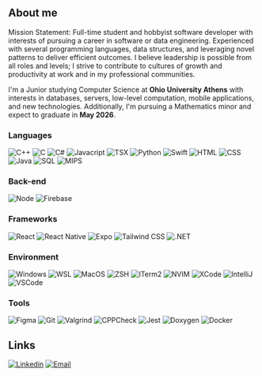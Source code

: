 ## About me

Mission Statement: Full-time student and hobbyist software developer with interests of pursuing a career in software or data engineering. Experienced with several programming languages, data structures, and leveraging novel patterns to deliver efficient outcomes. I believe leadership is possible from all roles and levels; I strive to contribute to cultures of growth and productivity at work and in my professional communities.

I'm a Junior studying Computer Science at **Ohio University Athens** with interests in databases, servers, low-level computation, mobile applications, and new technologies. Additionally, I'm pursuing a Mathematics minor and expect to graduate in **May 2026**.

### Languages

![C++](https://img.shields.io/badge/C++-blue?style=for-the-badge&logo=cplusplus&logoColor=white)
![C](https://img.shields.io/badge/C-blue?style=for-the-badge&logo=c&logoColor=white)
![C#](https://img.shields.io/badge/C_sharp-blue?style=for-the-badge&logo=csharp&logoColor=white)
![Javacript](https://img.shields.io/badge/Javascript-black?style=for-the-badge&logo=Javascript&logoColor=gold)
![TSX](https://img.shields.io/badge/Typescript-3178C6?style=for-the-badge&logo=Typescript&logoColor=white)
![Python](https://img.shields.io/badge/Python-white?style=for-the-badge&logo=Python&logoColor=yellow)
![Swift](https://img.shields.io/badge/Swift-FF6600?style=for-the-badge&logo=Swift&logoColor=white)
![HTML](https://img.shields.io/badge/HTML-E34F26?style=for-the-badge&logo=html5&logoColor=white)
![CSS](https://img.shields.io/badge/CSS-1572B6?style=for-the-badge&logo=css3&logoColor=white)
![Java](https://img.shields.io/badge/Java-E34F26?style=for-the-badge&logo=java&logoColor=white)
![SQL](https://img.shields.io/badge/SQL-blue?style=for-the-badge&logo=sql&logoColor=white)
![MIPS](https://img.shields.io/badge/mips-E34F26?style=for-the-badge&logo=mips&logoColor=white)

### Back-end

![Node](https://img.shields.io/badge/Node.js-black?style=for-the-badge&logo=Node.js&logoColor=green)
![Firebase](https://img.shields.io/badge/Firebase-white?style=for-the-badge&logo=Firebase&logoColor=orange)

### Frameworks

![React](https://img.shields.io/badge/React-black?style=for-the-badge&logo=React&logoColor=blue)
![React Native](https://img.shields.io/badge/React_Native-black?style=for-the-badge&logo=React&logoColor=blue)
![Expo](https://img.shields.io/badge/expo_go-black?style=for-the-badge&logo=expo&logoColor=white)
![Tailwind CSS](https://img.shields.io/badge/Tailwind_CSS-blue?style=for-the-badge&logo=Tailwind-css&logoColor=white)
![.NET](https://img.shields.io/badge/dotnet-blue?style=for-the-badge&logo=dotnet&logoColor=black)

### Environment

![Windows](https://img.shields.io/badge/Windows_10-darkblue?style=for-the-badge&logo=Windows&logoColor=white)
![WSL](https://img.shields.io/badge/WSL_Ubuntu-black?style=for-the-badge&logo=ubuntu&logoColor=orange)
![MacOS](https://img.shields.io/badge/macOS-black?style=for-the-badge&logo=Apple&logoColor=white)
![ZSH](https://img.shields.io/badge/zsh-blue?style=for-the-badge&logo=zsh&logoColor=white)
![ITerm2](https://img.shields.io/badge/iterm2-black?style=for-the-badge&logo=iterm2&logoColor=white)
![NVIM](https://img.shields.io/badge/NeoVIM-black?style=for-the-badge&logo=NEOVIM&logoColor=green)
![XCode](https://img.shields.io/badge/XCode-blue?style=for-the-badge&logo=XCode&logoColor=white)
![IntelliJ](https://img.shields.io/badge/IntelliJ-blue?style=for-the-badge&logo=Jetbrains&logoColor=white)
![VSCode](https://img.shields.io/badge/VSCode-blue?style=for-the-badge&logo=VisualStudioCode&logoColor=white)

### Tools

![Figma](https://img.shields.io/badge/Figma-hotpink?style=for-the-badge&logo=Figma&logoColor=white)
![Git](https://img.shields.io/badge/git-DC143C?style=for-the-badge&logo=git&logoColor=white)
![Valgrind](https://img.shields.io/badge/valgrind-FF6600?style=for-the-badge&logo=Valgrind&logoColor=white)
![CPPCheck](https://img.shields.io/badge/cppcheck-blue?style=for-the-badge&logo=cppcheck&logoColor=white)
![Jest](https://img.shields.io/badge/Jest-8B0000?style=for-the-badge&logo=jest&logoColor=white)
![Doxygen](https://img.shields.io/badge/Doxygen-blue?style=for-the-badge&logo=doxygen&logoColor=white)
![Docker](https://img.shields.io/badge/Docker-blue?style=for-the-badge&logo=Docker&logoColor=white)

## Links
[![Linkedin](https://img.shields.io/badge/Linkedin-0077B5?style=for-the-badge&logo=Linkedin&logoColor=white)](https://www.linkedin.com/in/zacharywolfe295/)
[![Email](https://img.shields.io/badge/Email-green?style=for-the-badge&logo=Gmail&logoColor=white)](mailto:zacharywolfe29@gmail.com)

